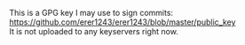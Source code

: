 This is a GPG key I may use to sign commits: https://github.com/erer1243/erer1243/blob/master/public_key
<br> It is not uploaded to any keyservers right now.
